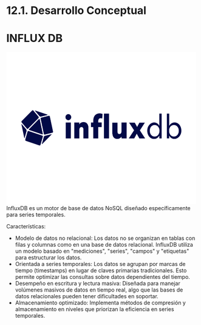 # 12.1. Desarrollo Conceptual

# INFLUX DB
<img src="1_y_uGpOn9XHrB2f-xxKu9Cg.png" alt="Mi imagen" width="500" height="400">
InfluxDB es un motor de base de datos NoSQL diseñado específicamente para series temporales.

Características:

* Modelo de datos no relacional:
  Los datos no se organizan en tablas con filas y columnas como en una base de datos relacional. InfluxDB utiliza un modelo basado en "mediciones", "series", "campos" y "etiquetas" para estructurar los datos.
* Orientada a series temporales:
  Los datos se agrupan por marcas de tiempo (timestamps) en lugar de claves primarias tradicionales. Esto permite optimizar las consultas sobre datos dependientes del tiempo.
* Desempeño en escritura y lectura masiva:
  Diseñada para manejar volúmenes masivos de datos en tiempo real, algo que las bases de datos relacionales pueden tener dificultades en soportar.
* Almacenamiento optimizado:
  Implementa métodos de compresión y almacenamiento en niveles que priorizan la eficiencia en series temporales.
